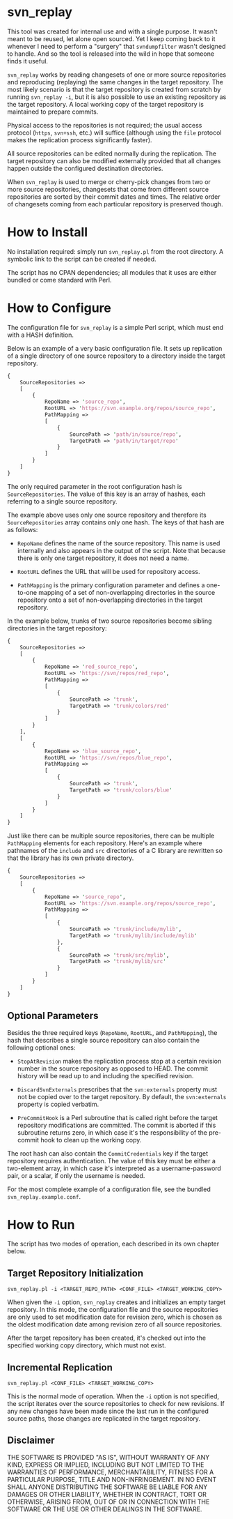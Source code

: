 svn_replay
==========

This tool was created for internal use and with a single purpose.
It wasn't meant to be reused, let alone open sourced.
Yet I keep coming back to it whenever I need to perform a "surgery"
that `svndumpfilter` wasn't designed to handle. And so the tool is
released into the wild in hope that someone finds it useful.

`svn_replay` works by reading changesets of one or more source
repositories and reproducing (replaying) the same changes in the
target repository. The most likely scenario is that the target
repository is created from scratch by running `svn_replay -i`, but
it is also possible to use an existing repository as the target
repository. A local working copy of the target repository is
maintained to prepare commits.

Physical access to the repositories is not required; the usual
access protocol (`https`, `svn+ssh`, etc.) will suffice (although
using the `file` protocol makes the replication process
significantly faster).

All source repositories can be edited normally during the
replication. The target repository can also be modified externally
provided that all changes happen outside the configured
destination directories.

When `svn_replay` is used to merge or cherry-pick changes from two
or more source repositories, changesets that come from different
source repositories are sorted by their commit dates and times.
The relative order of changesets coming from each particular
repository is preserved though.

How to Install
==============

No installation required: simply run `svn_replay.pl` from the root
directory. A symbolic link to the script can be created if needed.

The script has no CPAN dependencies; all modules that it uses are
either bundled or come standard with Perl.

How to Configure
================

The configuration file for `svn_replay` is a simple Perl script,
which must end with a HASH definition.

Below is an example of a very basic configuration file.  It sets
up replication of a single directory of one source repository to a
directory inside the target repository.

```perl
{
    SourceRepositories =>
    [
        {
            RepoName => 'source_repo',
            RootURL => 'https://svn.example.org/repos/source_repo',
            PathMapping =>
            [
                {
                    SourcePath => 'path/in/source/repo',
                    TargetPath => 'path/in/target/repo'
                }
            ]
        }
    ]
}
```

The only required parameter in the root configuration hash is
`SourceRepositories`. The value of this key is an array of hashes,
each referring to a single source repository.

The example above uses only one source repository and therefore
its `SourceRepositories` array contains only one hash. The keys of
that hash are as follows:

- `RepoName` defines the name of the source repository.  This name
  is used internally and also appears in the output of the script.
  Note that because there is only one target repository, it does
  not need a name.

- `RootURL` defines the URL that will be used for repository
  access.

- `PathMapping` is the primary configuration parameter and defines
  a one-to-one mapping of a set of non-overlapping directories in
  the source repository onto a set of non-overlapping directories
  in the target repository.

In the example below, trunks of two source repositories become
sibling directories in the target repository:

```perl
{
    SourceRepositories =>
    [
        {
            RepoName => 'red_source_repo',
            RootURL => 'https://svn/repos/red_repo',
            PathMapping =>
            [
                {
                    SourcePath => 'trunk',
                    TargetPath => 'trunk/colors/red'
                }
            ]
        }
    ],
    [
        {
            RepoName => 'blue_source_repo',
            RootURL => 'https://svn/repos/blue_repo',
            PathMapping =>
            [
                {
                    SourcePath => 'trunk',
                    TargetPath => 'trunk/colors/blue'
                }
            ]
        }
    ]
}
```

Just like there can be multiple source repositories, there can be
multiple `PathMapping` elements for each repository.  Here's an
example where pathnames of the `include` and `src` directories of
a C library are rewritten so that the library has its own private
directory.

```perl
{
    SourceRepositories =>
    [
        {
            RepoName => 'source_repo',
            RootURL => 'https://svn.example.org/repos/source_repo',
            PathMapping =>
            [
                {
                    SourcePath => 'trunk/include/mylib',
                    TargetPath => 'trunk/mylib/include/mylib'
                },
                {
                    SourcePath => 'trunk/src/mylib',
                    TargetPath => 'trunk/mylib/src'
                }
            ]
        }
    ]
}
```

Optional Parameters
-------------------

Besides the three required keys (`RepoName`, `RootURL`, and
`PathMapping`), the hash that describes a single source repository
can also contain the following optional ones:

- `StopAtRevision` makes the replication process stop at a certain
  revision number in the source repository as opposed to HEAD. The
  commit history will be read up to and including the specified
  revision.

- `DiscardSvnExternals` prescribes that the `svn:externals`
  property must not be copied over to the target repository.
  By default, the `svn:externals` property is copied verbatim.

- `PreCommitHook` is a Perl subroutine that is called right before
  the target repository modifications are committed. The commit is
  aborted if this subroutine returns zero, in which case it's the
  responsibility of the pre-commit hook to clean up the working
  copy.

The root hash can also contain the `CommitCredentials` key if the
target repository requires authentication. The value of this key
must be either a two-element array, in which case it's interpreted
as a username-password pair, or a scalar, if only the username is
needed.

For the most complete example of a configuration file, see the
bundled `svn_replay.example.conf`.

How to Run
==========

The script has two modes of operation, each described in its own
chapter below.

Target Repository Initialization
--------------------------------

    svn_replay.pl -i <TARGET_REPO_PATH> <CONF_FILE> <TARGET_WORKING_COPY>

When given the `-i` option, `svn_replay` creates and initializes
an empty target repository. In this mode, the configuration file
and the source repositories are only used to set modification date
for revision zero, which is chosen as the oldest modification date
among revision zero of all source repositories.

After the target repository has been created, it's checked out
into the specified working copy directory, which must not exist.

Incremental Replication
-----------------------

    svn_replay.pl <CONF_FILE> <TARGET_WORKING_COPY>

This is the normal mode of operation. When the `-i` option is not
specified, the script iterates over the source repositories to
check for new revisions. If any new changes have been made since
the last run in the configured source paths, those changes are
replicated in the target repository.

Disclaimer
----------

THE SOFTWARE IS PROVIDED "AS IS", WITHOUT WARRANTY OF ANY KIND,
EXPRESS OR IMPLIED, INCLUDING BUT NOT LIMITED TO THE WARRANTIES
OF PERFORMANCE, MERCHANTABILITY, FITNESS FOR A PARTICULAR PURPOSE,
TITLE AND NON-INFRINGEMENT.  IN NO EVENT SHALL ANYONE DISTRIBUTING
THE SOFTWARE BE LIABLE FOR ANY DAMAGES OR OTHER LIABILITY, WHETHER
IN CONTRACT, TORT OR OTHERWISE, ARISING FROM, OUT OF OR IN
CONNECTION WITH THE SOFTWARE OR THE USE OR OTHER DEALINGS IN THE
SOFTWARE.
